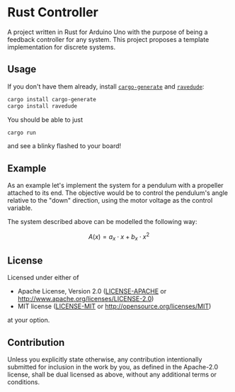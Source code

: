 Rust Controller
==================
A project written in Rust for Arduino Uno with the purpose of being a feedback controller for any system. This project proposes a template implementation for discrete systems.

## Usage
If you don't have them already, install [`cargo-generate`] and [`ravedude`]:

```bash
cargo install cargo-generate
cargo install ravedude
```

You should be able to just

```bash
cargo run
```

and see a blinky flashed to your board!

[`cargo-generate`]: https://github.com/cargo-generate/cargo-generate
[`ravedude`]: https://github.com/Rahix/avr-hal/tree/next/ravedude

## Example

As an example let's implement the system for a pendulum with a propeller attached to its end. The objective would be to control the pendulum's angle relative to the "down" direction, using the motor voltage as the control variable.

The system described above can be modelled the following way:

$$ A(x) = a_x \cdot x + b_x \cdot x^2 $$

## License
Licensed under either of

 - Apache License, Version 2.0
   ([LICENSE-APACHE](LICENSE-APACHE) or <http://www.apache.org/licenses/LICENSE-2.0>)
 - MIT license
   ([LICENSE-MIT](LICENSE-MIT) or <http://opensource.org/licenses/MIT>)

at your option.

## Contribution
Unless you explicitly state otherwise, any contribution intentionally submitted
for inclusion in the work by you, as defined in the Apache-2.0 license, shall
be dual licensed as above, without any additional terms or conditions.

